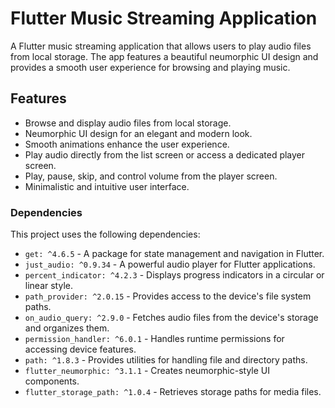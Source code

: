 # Flutter Music Streaming Application

A Flutter music streaming application that allows users to play audio files from local storage. The app features a beautiful neumorphic UI design and provides a smooth user experience for browsing and playing music.


## Features

- Browse and display audio files from local storage.
- Neumorphic UI design for an elegant and modern look.
- Smooth animations enhance the user experience.
- Play audio directly from the list screen or access a dedicated player screen.
- Play, pause, skip, and control volume from the player screen.
- Minimalistic and intuitive user interface.


### Dependencies

This project uses the following dependencies:

- `get: ^4.6.5` - A package for state management and navigation in Flutter.
- `just_audio: ^0.9.34` - A powerful audio player for Flutter applications.
- `percent_indicator: ^4.2.3` - Displays progress indicators in a circular or linear style.
- `path_provider: ^2.0.15` - Provides access to the device's file system paths.
- `on_audio_query: ^2.9.0` - Fetches audio files from the device's storage and organizes them.
- `permission_handler: ^6.0.1` - Handles runtime permissions for accessing device features.
- `path: ^1.8.3` - Provides utilities for handling file and directory paths.
- `flutter_neumorphic: ^3.1.1` - Creates neumorphic-style UI components.
- `flutter_storage_path: ^1.0.4` - Retrieves storage paths for media files.


